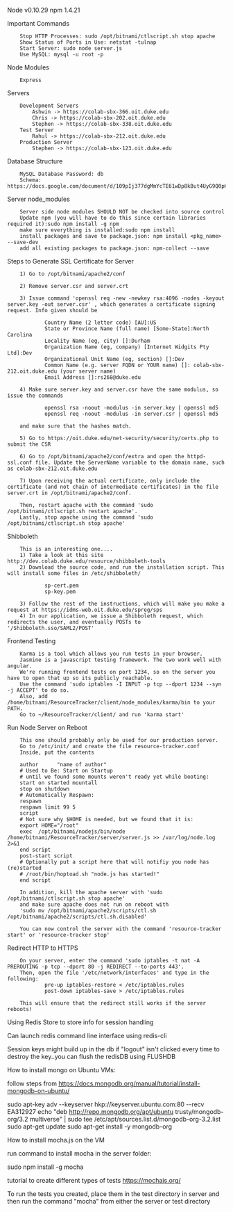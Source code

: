 Node v0.10.29
npm 1.4.21

Important Commands

        Stop HTTP Processes: sudo /opt/bitnami/ctlscript.sh stop apache
        Show Status of Ports in Use: netstat -tulnap
        Start Server: sudo node server.js
        Use MySQL: mysql -u root -p

Node Modules

        Express

Servers

        Development Servers
            Ashwin -> https://colab-sbx-366.oit.duke.edu
            Chris -> https://colab-sbx-202.oit.duke.edu
            Stephen -> https://colab-sbx-338.oit.duke.edu
        Test Server
            Rahul -> https://colab-sbx-212.oit.duke.edu
        Production Server
            Stephen -> https://colab-sbx-123.oit.duke.edu

Database Structure

        MySQL Database Password: db
        Schema: https://docs.google.com/document/d/109pIj377dgMmYcTE61wDp8kBut4UyG9Q0pKHqRn_Pwc/edit
        
Server node_modules

        Server side node modules SHOULD NOT be checked into source control
        Update npm (you will have to do this since certain libraries required it):sudo npm install -g npm
        make sure everything is installed:sudo npm install
        install packages and save to package.json: npm install <pkg_name> --save-dev
        add all existing packages to package.json: npm-collect --save
        

Steps to Generate SSL Certificate for Server

        1) Go to /opt/bitnami/apache2/conf
        
        2) Remove server.csr and server.crt
        
        3) Issue command 'openssl req -new -newkey rsa:4096 -nodes -keyout server.key -out server.csr' , which generates a certificate signing request. Info given should be
        
                Country Name (2 letter code) [AU]:US
                State or Province Name (full name) [Some-State]:North Carolina
                Locality Name (eg, city) []:Durham
                Organization Name (eg, company) [Internet Widgits Pty Ltd]:Dev
                Organizational Unit Name (eg, section) []:Dev
                Common Name (e.g. server FQDN or YOUR name) []: colab-sbx-212.oit.duke.edu (your server name)
                Email Address []:rs268@duke.edu
                
        4) Make sure server.key and server.csr have the same modulus, so issue the commands
        
                openssl rsa -noout -modulus -in server.key | openssl md5
                openssl req -noout -modulus -in server.csr | openssl md5
                
        and make sure that the hashes match. 
        
        5) Go to https://oit.duke.edu/net-security/security/certs.php to submit the CSR
        
        6) Go to /opt/bitnami/apache2/conf/extra and open the httpd-ssl.conf file. Update the ServerName variable to the domain name, such as colab-sbx-212.oit.duke.edu
        
        7) Upon receiving the actual certificate, only include the certificate (and not chain of intermediate certificates) in the file server.crt in /opt/bitnami/apache2/conf.
        
        Then, restart apache with the command 'sudo /opt/bitnami/ctlscript.sh restart apache'. 
        Lastly, stop apache using the command 'sudo /opt/bitnami/ctlscript.sh stop apache'
        

Shibboleth

        This is an interesting one....
        1) Take a look at this site http://dev.colab.duke.edu/resource/shibboleth-tools
        2) Download the source code, and run the installation script. This will install some files in /etc/shibboleth/
                
                sp-cert.pem
                sp-key.pem
                
        3) Follow the rest of the instructions, which will make you make a request at https://idms-web.oit.duke.edu/spreg/sps
        4) In our application, we issue a Shibboleth request, which redirects the user, and eventually POSTs to          '/Shibboleth.sso/SAML2/POST'

Frontend Testing

        Karma is a tool which allows you run tests in your browser.
        Jasmine is a javascript testing framework. The two work well with angular.
        We're running frontend tests on port 1234, so on the server you have to open that up so its publicly reachable.
        Use the command 'sudo iptables -I INPUT -p tcp --dport 1234 --syn -j ACCEPT' to do so.
        Also, add /home/bitnami/ResourceTracker/client/node_modules/karma/bin to your PATH.
        Go to ~/ResourceTracker/client/ and run 'karma start'

Run Node Server on Reboot

        This one should probably only be used for our production server.
        Go to /etc/init/ and create the file resource-tracker.conf
        Inside, put the contents
        
        author      "name of author"
        # Used to Be: Start on Startup
        # until we found some mounts weren't ready yet while booting:
        start on started mountall
        stop on shutdown
        # Automatically Respawn:
        respawn
        respawn limit 99 5
        script
        # Not sure why $HOME is needed, but we found that it is:
        export HOME="/root"
        exec  /opt/bitnami/nodejs/bin/node /home/bitnami/ResourceTracker/server/server.js >> /var/log/node.log 2>&1
        end script
        post-start script
        # Optionally put a script here that will notifiy you node has (re)started
        # /root/bin/hoptoad.sh "node.js has started!"
        end script
        
        In addition, kill the apache server with 'sudo /opt/bitnami/ctlscript.sh stop apache'
        and make sure apache does not run on reboot with
        'sudo mv /opt/bitnami/apache2/scripts/ctl.sh /opt/bitnami/apache2/scripts/ctl.sh.disabled'
        
        You can now control the server with the command 'resource-tracker start' or 'resource-tracker stop'

Redirect HTTP to HTTPS

        On your server, enter the command 'sudo iptables -t nat -A PREROUTING -p tcp --dport 80 -j REDIRECT --to-ports 443'.
        Then, open the file '/etc/network/interfaces' and type in the following:
                pre-up iptables-restore < /etc/iptables.rules
                post-down iptables-save > /etc/iptables.rules
                
        This will ensure that the redirect still works if the server reboots!


Using Redis Store to store info for session handling

Can launch redis command line interface using redis-cli

Session keys might build up in the db if "logout" isn't clicked every time to destroy the key..you can flush the redisDB using FLUSHDB


How to install mongo on Ubuntu VMs:

follow steps from https://docs.mongodb.org/manual/tutorial/install-mongodb-on-ubuntu/

sudo apt-key adv --keyserver hkp://keyserver.ubuntu.com:80 --recv EA312927
echo "deb http://repo.mongodb.org/apt/ubuntu trusty/mongodb-org/3.2 multiverse" | sudo tee /etc/apt/sources.list.d/mongodb-org-3.2.list
sudo apt-get update
sudo apt-get install -y mongodb-org


How to install mocha.js on the VM

run command to install mocha in the server folder: 

sudo npm install -g mocha

tutorial to create different types of tests https://mochajs.org/

To run the tests you created, place them in the test directory in server and then run the command "mocha" from either the server or test directory

